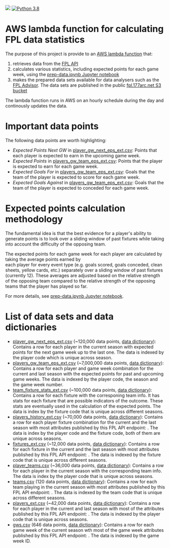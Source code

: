 ![](https://github.com/177arc/fpl-data/workflows/CI%2FCD/badge.svg)
[![Python 3.8](https://img.shields.io/badge/python-3.8-blue.svg)](https://www.python.org/downloads/release/python-360/)

# AWS lambda function for calculating FPL data statistics
The purpose of this project is provide to an [AWS lambda function](https://aws.amazon.com/lambda/) that:
1. retrieves data from the [FPL API](https://fpl.readthedocs.io/en/latest/)
2. calculates various statistics, including expected points for each game week, using the [prep-data.ipynb Jupyter notebook](https://github.com/177arc/fpl-data/blob/develop/prep_data.ipynb)
3. makes the prepared data sets available for data analysers
such as the [FPL Advisor](https://github.com/177arc/fpl-advisor). The data sets are published in the public [fpl.177arc.net S3 bucket](http://fpl.177arc.net.s3.eu-west-2.amazonaws.com/list.html)

The lambda function runs in AWS on an hourly schedule during the day and continously updates the data.

# Important data points
The following data points are worth highlighting:
- *Expected Points Next GW* in [player_gw_next_eps_ext.csv](https://s3.eu-west-2.amazonaws.com/fpl.177arc.net/v1/latest/player_gw_next_eps_ext.csv): Points that each player is expected to earn in the upcoming game week.
- *Expected Points* in [players_gw_team_eps_ext.csv](https://s3.eu-west-2.amazonaws.com/fpl.177arc.net/v1/latest/players_gw_team_eps_ext.csv): Points that the player is expected to earn for each game week.
- *Expected Goals For* in [players_gw_team_eps_ext.csv](https://s3.eu-west-2.amazonaws.com/fpl.177arc.net/v1/latest/players_gw_team_eps_ext.csv): Goals that the team of the player is expected to score for each game week.
- *Expected Goals Against* in [players_gw_team_eps_ext.csv](https://s3.eu-west-2.amazonaws.com/fpl.177arc.net/v1/latest/players_gw_team_eps_ext.csv): Goals that the team of the player is expected to conceded for each game week.

# Expected points calculation methodology
The fundamental idea is that the best evidence for a player's ability to generate points is to look over
a sliding window of past fixtures while taking into account the difficulty of the opposing team.

The expected points for each game week for each player are calculated by taking the average points earned by  
each player for every event type (e.g. goals scored, goals conceded, clean sheets, yellow cards, etc.) separately
over a sliding window of past fixtures (currently 12). These averages are adjusted based on the relative strength
of the opposing team compared to the relative strength of the opposing teams that the player has played so far.

For more details, see [prep-data.ipynb Jupyter notebook](https://github.com/177arc/fpl-data/blob/develop/prep_data.ipynb).

# List of data sets and data dictionaries
* [player_gw_next_eps_ext.csv](https://s3.eu-west-2.amazonaws.com/fpl.177arc.net/v1/latest/player_gw_next_eps_ext.csv) (~120,000 data points, [data dictionary](https://s3.eu-west-2.amazonaws.com/fpl.177arc.net/v1/latest/player_gw_next_eps_ext_data_dictionary.csv)):
Contains a row for each player in the current season with expected points for the next game week up to the last one. The data is indexed by the player code which is unique across season.
* [players_gw_team_eps_ext.csv](https://s3.eu-west-2.amazonaws.com/fpl.177arc.net/v1/latest/players_gw_team_eps_ext.csv) (~7,000,000 data points, [data dictionary](https://s3.eu-west-2.amazonaws.com/fpl.177arc.net/v1/latest/players_gw_team_eps_ext_data_dictionary.csv)):
Contains a row for each player and game week combination for the current and last season with the expected points for past and upcoming game weeks. The data is indexed by the player code, the season and the game week number.
* [team_fixture_stats_ext.csv](https://s3.eu-west-2.amazonaws.com/fpl.177arc.net/v1/latest/team_fixture_stats_ext.csv) (~100,000 data points, [data dictionary](https://s3.eu-west-2.amazonaws.com/fpl.177arc.net/v1/latest/team_fixture_stats_ext_data_dictionary.csv)):
Contains a row for each fixture with the corresponing team info. It has stats for each fixture that are possible indicators of the outcome. These stats are eventually used in the calculation of the expected points. The data is index by the fixture code that is unique across different seasons.
* [players_history_ext.csv](https://s3.eu-west-2.amazonaws.com/fpl.177arc.net/v1/latest/players_history_ext.csv) (~70,000 data points, [data dictionary](https://s3.eu-west-2.amazonaws.com/fpl.177arc.net/v1/latest/players_history_ext_data_dictionary.csv)):
Contains a row for each player fixture combination for the current and the last season with most attributes published by this FPL API endpoint: [](https://fantasy.premierleague.com/api/element-summary/1/). The data is index by the player code and the fixture code, both of them are unique across seasons.
* [fixtures_ext.csv](https://s3.eu-west-2.amazonaws.com/fpl.177arc.net/v1/latest/fixtures_ext.csv) (~12,000 data points, [data dictionary](https://s3.eu-west-2.amazonaws.com/fpl.177arc.net/v1/latest/fixtures_ext_data_dictionary.csv)):
Contains a row for each fixture in the current and the last season with most attributes published by this FPL API endpoint: [](https://fantasy.premierleague.com/api/fixtures/). The data is indexed by the fixture code that is unique across different seasons.
* [player_teams.csv](https://s3.eu-west-2.amazonaws.com/fpl.177arc.net/v1/latest/player_teams.csv) (~36,000 data points, [data dictionary](https://s3.eu-west-2.amazonaws.com/fpl.177arc.net/v1/latest/player_teams_data_dictionary.csv)):
Contains a row for each player in the current season with the corresponding team info. The data is index by the player code that is unique across seasons.
* [teams.csv](https://s3.eu-west-2.amazonaws.com/fpl.177arc.net/v1/latest/teams.csv) (120 data points, [data dictionary](https://s3.eu-west-2.amazonaws.com/fpl.177arc.net/v1/latest/teams_data_dictionary.csv)):
Contains a row for each team playing in the current season with most attributes published by this FPL API endpoint: [](https://fantasy.premierleague.com/api/bootstrap-static/). The data is indexed by the team code that is unique across different seasons.
* [players_ext.csv](https://s3.eu-west-2.amazonaws.com/fpl.177arc.net/v1/latest/players_ext.csv) (~42,000 data points, [data dictionary](https://s3.eu-west-2.amazonaws.com/fpl.177arc.net/v1/latest/players_ext_data_dictionary.csv)):
Contains a row for each player in the current and last season with most of the attributes published by this FPL API endpoint: [](https://fantasy.premierleague.com/api/bootstrap-static/). The data is indexed by the player code that is unique across seasons.
* [gws.csv](https://s3.eu-west-2.amazonaws.com/fpl.177arc.net/v1/latest/gws.csv) (646 data points, [data dictionary](https://s3.eu-west-2.amazonaws.com/fpl.177arc.net/v1/latest/gws_data_dictionary.csv)):
Contains a row for each game week of the current season wth most of the game week attributes published by this FPL API endpoint: [](https://fantasy.premierleague.com/api/bootstrap-static/). The data is indexed by the game week ID.